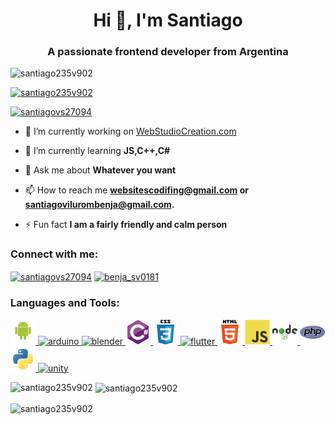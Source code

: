 <h1 align="center">Hi 👋, I'm Santiago</h1>
<h3 align="center">A passionate frontend developer from Argentina</h3>

<p align="left"> <img src="https://komarev.com/ghpvc/?username=santiago235v902&label=Profile%20views&color=0e75b6&style=flat" alt="santiago235v902" /> </p>

<p align="left"> <a href="https://github.com/ryo-ma/github-profile-trophy"><img src="https://github-profile-trophy.vercel.app/?username=santiago235v902" alt="santiago235v902" /></a> </p>

<p align="left"> <a href="https://twitter.com/santiagovs27094" target="blank"><img src="https://img.shields.io/twitter/follow/santiagovs27094?logo=twitter&style=for-the-badge" alt="santiagovs27094" /></a> </p>

- 🔭 I’m currently working on [WebStudioCreation.com](https://santiago235v902.github.io/WebStudioCreation.com/index.html)

- 🌱 I’m currently learning **JS,C++,C#**

- 💬 Ask me about **Whatever you want**

- 📫 How to reach me **websitescodifing@gmail.com or santiagovilurombenja@gmail.com.**

- ⚡ Fun fact **I am a fairly friendly and calm person**

<h3 align="left">Connect with me:</h3>
<p align="left">
<a href="https://twitter.com/santiagovs27094" target="blank"><img align="center" src="https://raw.githubusercontent.com/rahuldkjain/github-profile-readme-generator/master/src/images/icons/Social/twitter.svg" alt="santiagovs27094" height="30" width="40" /></a>
<a href="https://instagram.com/benja_sv0181" target="blank"><img align="center" src="https://raw.githubusercontent.com/rahuldkjain/github-profile-readme-generator/master/src/images/icons/Social/instagram.svg" alt="benja_sv0181" height="30" width="40" /></a>
</p>

<h3 align="left">Languages and Tools:</h3>
<p align="left"> <a href="https://developer.android.com" target="_blank" rel="noreferrer"> <img src="https://raw.githubusercontent.com/devicons/devicon/master/icons/android/android-original-wordmark.svg" alt="android" width="40" height="40"/> </a> <a href="https://www.arduino.cc/" target="_blank" rel="noreferrer"> <img src="https://cdn.worldvectorlogo.com/logos/arduino-1.svg" alt="arduino" width="40" height="40"/> </a> <a href="https://www.blender.org/" target="_blank" rel="noreferrer"> <img src="https://download.blender.org/branding/community/blender_community_badge_white.svg" alt="blender" width="40" height="40"/> </a> <a href="https://www.w3schools.com/cs/" target="_blank" rel="noreferrer"> <img src="https://raw.githubusercontent.com/devicons/devicon/master/icons/csharp/csharp-original.svg" alt="csharp" width="40" height="40"/> </a> <a href="https://www.w3schools.com/css/" target="_blank" rel="noreferrer"> <img src="https://raw.githubusercontent.com/devicons/devicon/master/icons/css3/css3-original-wordmark.svg" alt="css3" width="40" height="40"/> </a> <a href="https://flutter.dev" target="_blank" rel="noreferrer"> <img src="https://www.vectorlogo.zone/logos/flutterio/flutterio-icon.svg" alt="flutter" width="40" height="40"/> </a> <a href="https://www.w3.org/html/" target="_blank" rel="noreferrer"> <img src="https://raw.githubusercontent.com/devicons/devicon/master/icons/html5/html5-original-wordmark.svg" alt="html5" width="40" height="40"/> </a> <a href="https://developer.mozilla.org/en-US/docs/Web/JavaScript" target="_blank" rel="noreferrer"> <img src="https://raw.githubusercontent.com/devicons/devicon/master/icons/javascript/javascript-original.svg" alt="javascript" width="40" height="40"/> </a> <a href="https://nodejs.org" target="_blank" rel="noreferrer"> <img src="https://raw.githubusercontent.com/devicons/devicon/master/icons/nodejs/nodejs-original-wordmark.svg" alt="nodejs" width="40" height="40"/> </a> <a href="https://www.php.net" target="_blank" rel="noreferrer"> <img src="https://raw.githubusercontent.com/devicons/devicon/master/icons/php/php-original.svg" alt="php" width="40" height="40"/> </a> <a href="https://www.python.org" target="_blank" rel="noreferrer"> <img src="https://raw.githubusercontent.com/devicons/devicon/master/icons/python/python-original.svg" alt="python" width="40" height="40"/> </a> <a href="https://unity.com/" target="_blank" rel="noreferrer"> <img src="https://www.vectorlogo.zone/logos/unity3d/unity3d-icon.svg" alt="unity" width="40" height="40"/> </a> </p>

<p><img align="left" src="https://github-readme-stats.vercel.app/api/top-langs?username=santiago235v902&show_icons=true&locale=en&layout=compact" alt="santiago235v902" /></p>

<p>&nbsp;<img align="center" src="https://github-readme-stats.vercel.app/api?username=santiago235v902&show_icons=true&locale=en" alt="santiago235v902" /></p>

<p><img align="center" src="https://github-readme-streak-stats.herokuapp.com/?user=santiago235v902&" alt="santiago235v902" /></p>
